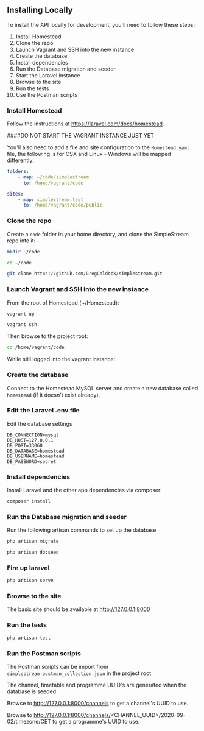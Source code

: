 ## Installing Locally

To install the API locally for development, you'll need to follow these steps:

1. Install Homestead
1. Clone the repo
1. Launch Vagrant and SSH into the new instance
1. Create the database
1. Install dependencies
1. Run the Database migration and seeder
1. Start the Laravel instance
1. Browse to the site
1. Run the tests
1. Use the Postman scripts

### Install Homestead

Follow the instructions at https://laravel.com/docs/homestead.

####DO NOT START THE VAGRANT INSTANCE JUST YET

You'll also need to add a file and site configuration to the `Homestead.yaml` file, the following is for OSX and Linux - Windows will be mapped differently:

```yaml
folders:
    - map: ~/code/simplestream
      to: /home/vagrant/code

sites:
    - map: simplestream.test
      to: /home/vagrant/code/public
```

### Clone the repo

Create a `code` folder in your home directory, and clone the SimpleStream repo into it:
```bash
mkdir ~/code
```

```bash
cd ~/code
```

```bash
git clone https://github.com/GregCaldock/simplestream.git
```

### Launch Vagrant and SSH into the new instance
From the root of Homestead (~/Homestead):
```bash
vagrant up
```

```bash
vagrant ssh
```
Then browse to the project root:
```bash
cd /home/vagrant/code
```

While still logged into the vagrant instance:

### Create the database

Connect to the Homestead MySQL server and create a new database called `homestead` (if it doesn't exist already). 

### Edit the Laravel .env file
Edit the database settings
```dotenv
DB_CONNECTION=mysql
DB_HOST=127.0.0.1
DB_PORT=33060
DB_DATABASE=homestead
DB_USERNAME=homestead
DB_PASSWORD=secret
```

### Install dependencies

Install Laravel and the other app dependencies via composer:

```bash
composer install
```

### Run the Database migration and seeder
Run the following artisan commands to set up the database

```bash
php artisan migrate
```
```bash
php artisan db:seed
```

### Fire up laravel
```bash
php artisan serve
```

### Browse to the site
The basic site should be available at http://127.0.0.1:8000

### Run the tests
```bash
php artisan test
```

### Run the Postman scripts
The Postman scripts can be import from `simplestream.postman_collection.json` in the project root

The channel, timetable and programme UUID's are generated when the database is seeded.

Browse to http://127.0.0.1:8000/channels to get a channel's UUID to use.

Browse to http://127.0.0.1:8000/channels/<CHANNEL_UUID>/2020-09-02/timezone/CET to get a programme's UUID to use.
